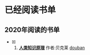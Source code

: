 # 已经阅读书单

## 2020年阅读的书单
- [x] 1. **[人类知识原理](./2021/人类知识原理.md)**  作者:贝克莱 [douban](https://book.douban.com/subject/4882100/)
